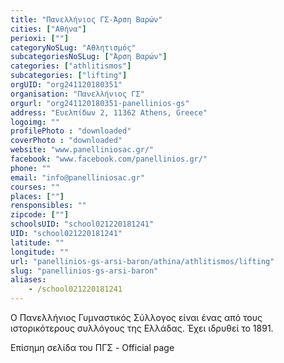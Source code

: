 ```yaml
---
title: "Πανελλήνιος ΓΣ-Άρση Βαρών"
cities: ["Αθήνα"]
perioxi: [""]
categoryNoSLug: "Αθλητισμός"
subcategoriesNoSLug: ["Άρση Βαρών"]
categories: ["athlitismos"]
subcategories: ["lifting"]
orgUID: "org241120180351"
organisation: "Πανελλήνιος ΓΣ"
orgurl: "org241120180351-panellinios-gs"
address: "Ευελπίδων 2, 11362 Athens, Greece"
logoimg: ""
profilePhoto : "downloaded"
coverPhoto : "downloaded"
website: "www.panelliniosac.gr/"
facebook: "www.facebook.com/panellinios.gr/"
phone: ""
email: "info@panelliniosac.gr"
courses: ""
places: [""]
rensponsibles: ""
zipcode: [""]
schoolsUID: "school021220181241"
UID: "school021220181241"
latitude: ""
longitude: ""
url: "panellinios-gs-arsi-baron/athina/athlitismos/lifting"
slug: "panellinios-gs-arsi-baron"
aliases:
    - /school021220181241
---
```



Ο Πανελλήνιος Γυμναστικός Σύλλογος είναι ένας από τους ιστορικότερους συλλόγους της Ελλάδας. Έχει ιδρυθεί το 1891.

Επίσημη σελίδα του ΠΓΣ - Official page
